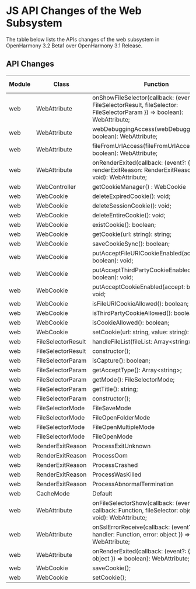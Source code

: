 # JS API Changes of the Web Subsystem

The table below lists the APIs changes of the web subsystem in OpenHarmony 3.2 Beta1 over OpenHarmony 3.1 Release.

## API Changes

| Module| Class| Function| Change Type|
|---|---|---|---|
| web | WebAttribute | onShowFileSelector(callback: (event?: { result: FileSelectorResult, fileSelector: FileSelectorParam }) => boolean): WebAttribute; | Added|
| web | WebAttribute | webDebuggingAccess(webDebuggingAccess: boolean): WebAttribute; | Added|
| web | WebAttribute | fileFromUrlAccess(fileFromUrlAccess: boolean): WebAttribute; | Added|
| web | WebAttribute | onRenderExited(callback: (event?: { renderExitReason: RenderExitReason }) => void): WebAttribute; | Added|
| web | WebController | getCookieManager() : WebCookie | Added|
| web | WebCookie | deleteExpiredCookie(): void; | Added|
| web | WebCookie | deleteSessionCookie(): void; | Added|
| web | WebCookie | deleteEntireCookie(): void; | Added|
| web | WebCookie | existCookie(): boolean; | Added|
| web | WebCookie | getCookie(url: string): string; | Added|
| web | WebCookie | saveCookieSync(): boolean; | Added|
| web | WebCookie | putAcceptFileURICookieEnabled(accept: boolean): void; | Added|
| web | WebCookie | putAcceptThirdPartyCookieEnabled(accept: boolean): void; | Added|
| web | WebCookie | putAcceptCookieEnabled(accept: boolean): void; | Added|
| web | WebCookie | isFileURICookieAllowed(): boolean; | Added|
| web | WebCookie | isThirdPartyCookieAllowed(): boolean; | Added|
| web | WebCookie | isCookieAllowed(): boolean; | Added|
| web | WebCookie | setCookie(url: string, value: string): boolean; | Added|
| web | FileSelectorResult | handleFileList(fileList: Array\<string>): void; | Added|
| web | FileSelectorResult | constructor(); | Added|
| web | FileSelectorParam | isCapture(): boolean; | Added|
| web | FileSelectorParam | getAcceptType(): Array\<string>; | Added|
| web | FileSelectorParam | getMode(): FileSelectorMode; | Added|
| web | FileSelectorParam | getTitle(): string; | Added|
| web | FileSelectorParam | constructor(); | Added|
| web | FileSelectorMode | FileSaveMode | Added|
| web | FileSelectorMode | FileOpenFolderMode | Added|
| web | FileSelectorMode | FileOpenMultipleMode | Added|
| web | FileSelectorMode | FileOpenMode | Added|
| web | RenderExitReason | ProcessExitUnknown | Added|
| web | RenderExitReason | ProcessOom | Added|
| web | RenderExitReason | ProcessCrashed | Added|
| web | RenderExitReason | ProcessWasKilled | Added|
| web | RenderExitReason | ProcessAbnormalTermination | Added|
| web | CacheMode | Default | Added|
| web | WebAttribute | onFileSelectorShow(callback: (event?: { callback: Function, fileSelector: object }) => void): WebAttribute; | Deprecated|
| web | WebAttribute | onSslErrorReceive(callback: (event?: { handler: Function, error: object }) => void): WebAttribute; | Deprecated|
| web | WebAttribute | onRenderExited(callback: (event?: { detail: object }) => boolean): WebAttribute; | Deprecated|
| web | WebCookie | saveCookie(); | Deprecated|
| web | WebCookie | setCookie(); | Deprecated|
